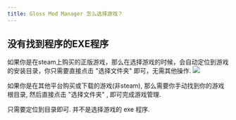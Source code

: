 ```yaml
---
title: Gloss Mod Manager 怎么选择游戏？
---
```


## 没有找到程序的EXE程序

如果你是在steam上购买的正版游戏，那么在选择游戏的时候，会自动定位到游戏的安装目录，你只需要直接点击 "选择文件夹" 即可，无需其他操作.
![](https://mod.3dmgame.com/static/upload/mod/202311/MOD655da812ba0e3.png@webp)

如果你是在其他平台购买或下载的游戏(非steam), 那么需要你手动找到你的游戏根目录, 然后直接点击 "选择文件夹" , 即可完成游戏管理.

只需要定位到目录即可. 并不是选择游戏的 exe 程序.
